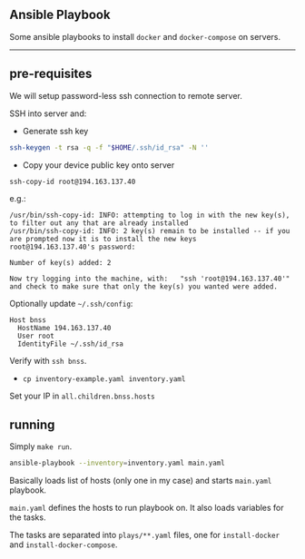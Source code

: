 ## Ansible Playbook

Some ansible playbooks to install `docker` and `docker-compose` on servers.

---

## pre-requisites

We will setup password-less ssh connection to remote server.

SSH into server and:

* Generate ssh key

```bash
ssh-keygen -t rsa -q -f "$HOME/.ssh/id_rsa" -N ''
```

* Copy your device public key onto server

```bash
ssh-copy-id root@194.163.137.40
```

e.g.:

```text
/usr/bin/ssh-copy-id: INFO: attempting to log in with the new key(s), to filter out any that are already installed
/usr/bin/ssh-copy-id: INFO: 2 key(s) remain to be installed -- if you are prompted now it is to install the new keys
root@194.163.137.40's password: 

Number of key(s) added: 2

Now try logging into the machine, with:   "ssh 'root@194.163.137.40'"
and check to make sure that only the key(s) you wanted were added.
```

Optionally update `~/.ssh/config`:

```text
Host bnss
  HostName 194.163.137.40
  User root
  IdentityFile ~/.ssh/id_rsa
```

Verify with `ssh bnss`.

* `cp inventory-example.yaml inventory.yaml`

Set your IP in `all.children.bnss.hosts`

## running

Simply `make run`.

```bash
ansible-playbook --inventory=inventory.yaml main.yaml
```

Basically loads list of hosts (only one in my case) and starts `main.yaml` playbook.

`main.yaml` defines the hosts to run playbook on. It also loads variables for the tasks.

The tasks are separated into `plays/**.yaml` files, one for `install-docker` and `install-docker-compose`.
